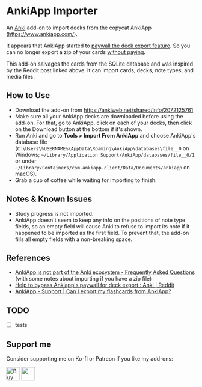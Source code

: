 # AnkiApp Importer

An [Anki](https://apps.ankiweb.net/) add-on to import decks from the copycat AnkiApp (https://www.ankiapp.com/).

It appears that AnkiApp started to [paywall the deck export feature](https://www.reddit.com/r/Anki/comments/ocbhry/help_to_bypass_ankiapps_paywall_for_deck_export/).
So you can no longer export a zip of your cards [without paying](https://www.ankiapp.com/support/solutions/ddcf01b0/can-i-export-my-flashcards-from-ankiapp-/).

This add-on salvages the cards from the SQLite database and was inspired by the Reddit post linked above.
It can import cards, decks, note types, and media files.

## How to Use

- Download the add-on from https://ankiweb.net/shared/info/2072125761
- Make sure all your AnkiApp decks are downloaded before using the add-on. For that, go to AnkiApp, click on each of your decks, then click on the Download button at the bottom if it's shown.
- Run Anki and go to **Tools > Import From AnkiApp** and choose AnkiApp's database file (`C:\Users\%USERNAME%\AppData\Roaming\AnkiApp\databases\file__0` on Windows; `~/Library/Application Support/AnkiApp/databases/file__0/1` or under `~/Library/Containers/com.ankiapp.client/Data/Documents/ankiapp` on macOS).
- Grab a cup of coffee while waiting for importing to finish.

## Notes & Known Issues

- Study progress is not imported.
- AnkiApp doesn't seem to keep any info on the positions of note type fields, so an empty field will cause
  Anki to refuse to import its note if it happened to be imported as the first field.
  To prevent that, the add-on fills all empty fields with a non-breaking space.

## References

- [AnkiApp is not part of the Anki ecosystem - Frequently Asked Questions](https://faqs.ankiweb.net/ankiapp-is-not-part-of-the-anki-ecosystem.html) (with some notes about importing if you have a zip file)
- [Help to bypass Ankiapp's paywall for deck export : Anki | Reddit](https://www.reddit.com/r/Anki/comments/ocbhry/help_to_bypass_ankiapps_paywall_for_deck_export/)
- [AnkiApp - Support | Can I export my flashcards from AnkiApp?](https://www.ankiapp.com/support/solutions/ddcf01b0/can-i-export-my-flashcards-from-ankiapp-/)

## TODO

- [ ] tests

## Support me

Consider supporting me on Ko-fi or Patreon if you like my add-ons:

<a href='https://ko-fi.com/U7U8AE997'><img height='36' src='https://cdn.ko-fi.com/cdn/kofi1.png?v=3' border='0' alt='Buy Me a Coffee at ko-fi.com' /></a> <a href="https://www.patreon.com/abdnh"><img height='36' src="https://i.imgur.com/mZBGpZ1.png"></a>
